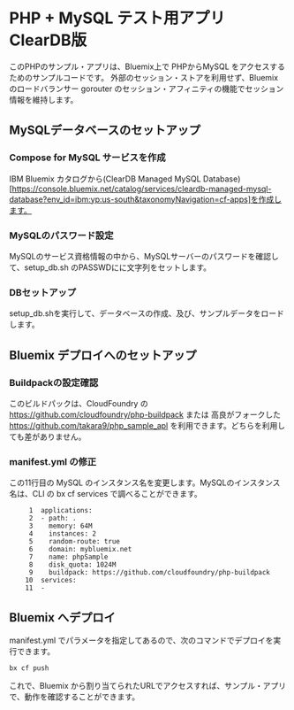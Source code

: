 # PHP + MySQL テスト用アプリ ClearDB版

このPHPのサンプル・アプリは、Bluemix上で PHPからMySQL をアクセスするためのサンプルコードです。
外部のセッション・ストアを利用せず、Bluemix のロードバランサー gorouter のセッション・アフィニティの機能でセッション情報を維持します。

## MySQLデータベースのセットアップ

### Compose for MySQL サービスを作成
IBM Bluemix カタログから(ClearDB Managed MySQL Database)[https://console.bluemix.net/catalog/services/cleardb-managed-mysql-database?env_id=ibm:yp:us-south&taxonomyNavigation=cf-apps]を作成します。

### MySQLのパスワード設定
MySQLのサービス資格情報の中から、MySQLサーバーのパスワードを確認して、setup_db.sh のPASSWDにに文字列をセットします。

### DBセットアップ
setup_db.shを実行して、データベースの作成、及び、サンプルデータをロードします。


## Bluemix デプロイへのセットアップ

### Buildpackの設定確認

このビルドパックは、CloudFoundry の https://github.com/cloudfoundry/php-buildpack または 高良がフォークした https://github.com/takara9/php_sample_apl を利用できます。どちらを利用しても差がありません。


### manifest.yml の修正
この11行目の MySQL のインスタンス名を変更します。MySQLのインスタンス名は、CLI の bx cf services で調べることができます。

~~~
     1	applications:
     2	- path: .
     3	  memory: 64M
     4	  instances: 2
     5	  random-route: true
     6	  domain: mybluemix.net
     7	  name: phpSample
     8	  disk_quota: 1024M
     9	  buildpack: https://github.com/cloudfoundry/php-buildpack
    10	services:
    11	- 
~~~


## Bluemix へデプロイ

manifest.yml でパラメータを指定してあるので、次のコマンドでデプロイを実行できます。

~~~
bx cf push
~~~
 
これで、Bluemix から割り当てられたURLでアクセスすれば、サンプル・アプリで、動作を確認することができます。








